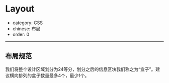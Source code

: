 # Layout

- category: CSS
- chinese: 布局
- order: 0

---

## 布局规范

我们将整个设计区域划分为24等分，划分之后的信息区块我们称之为“盒子”。建议横向排列的盒子数量最多4个，最少1个。


